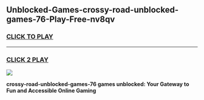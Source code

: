 
## Unblocked-Games-crossy-road-unblocked-games-76-Play-Free-nv8qv
<h3>
<a href="https://premium76.site?title=crossy-road-unblocked-games-76&ref=23A">CLICK TO PLAY</a></h3>
<hr>

<h3>
<a href="https://premium76.site?title=crossy-road-unblocked-games-76&ref=23A">CLICK 2 PLAY</a>
  
</h3>

<a href="https://premium76.site?title=crossy-road-unblocked-games-76&ref=23A"><img src="https://clearcache.store/games.png"></a>


**crossy-road-unblocked-games-76 games unblocked: Your Gateway to Fun and Accessible Online Gaming**
